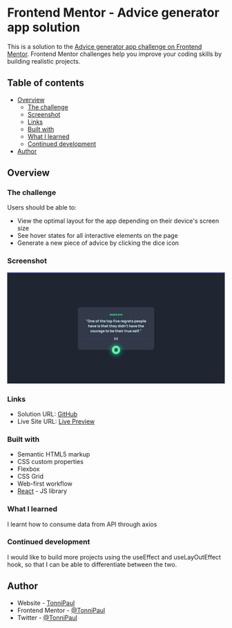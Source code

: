 # Frontend Mentor - Advice generator app solution

This is a solution to the [Advice generator app challenge on Frontend Mentor](https://www.frontendmentor.io/challenges/advice-generator-app-QdUG-13db). Frontend Mentor challenges help you improve your coding skills by building realistic projects.

## Table of contents

- [Overview](#overview)
  - [The challenge](#the-challenge)
  - [Screenshot](#screenshot)
  - [Links](#links)
  - [Built with](#built-with)
  - [What I learned](#what-i-learned)
  - [Continued development](#continued-development)
- [Author](#author)


## Overview

### The challenge

Users should be able to:

- View the optimal layout for the app depending on their device's screen size
- See hover states for all interactive elements on the page
- Generate a new piece of advice by clicking the dice icon

### Screenshot

![](https://github.com/TonniPaul/adviceGenerator/blob/main/public/screenshot.jpg)

### Links

- Solution URL: [GitHub](https://github.com/TonniPaul/adviceGenerator)
- Live Site URL: [Live Preview](https://advice-generator-rho-six.vercel.app/)


### Built with

- Semantic HTML5 markup
- CSS custom properties
- Flexbox
- CSS Grid
- Web-first workflow
- [React](https://reactjs.org/) - JS library



### What I learned

I learnt how to consume data from API through axios



### Continued development
I would like to build more projects using the useEffect and useLayOutEffect hook, so that I can be able to differentiate between the two.

## Author

- Website - [TonniPaul](https://tonnipaul.live)
- Frontend Mentor - [@TonniPaul](https://www.frontendmentor.io/profile/TonniPaul)
- Twitter - [@TonniPaul](https://www.twitter.com/tonnipaul)

